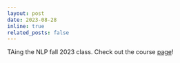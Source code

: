 ```yaml
---
layout: post
date: 2023-08-28
inline: true
related_posts: false
---
```


TAing the NLP fall 2023 class. Check out the course [page](/projects/nlp_2023)!
